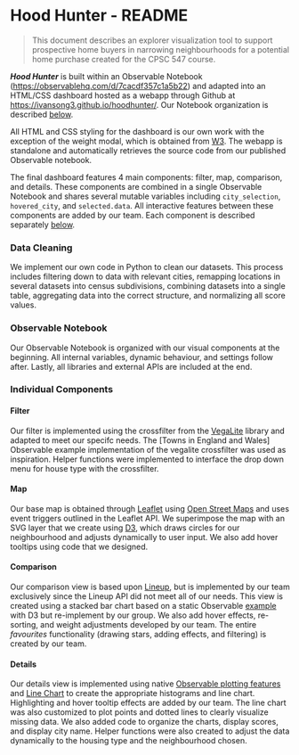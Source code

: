 # Hood Hunter - README

> This document describes an explorer visualization tool to support prospective home buyers in narrowing neighbourhoods for a potential home purchase created for the CPSC 547 course. 

***Hood Hunter*** is built within an Observable Notebook (https://observablehq.com/d/7cacdf357c1a5b22) and adapted into an HTML/CSS dashboard hosted as a webapp through Github at https://ivansong3.github.io/hoodhunter/. Our Notebook organization is described [below](#observable-notebook).

All HTML and CSS styling for the dashboard is our own work with the exception of the weight modal, which is obtained from [W3](https://www.w3schools.com/w3css/w3css_modal.asp). The webapp is standalone and automatically retrieves the source code from our published Observable notebook. 

The final dashboard features 4 main components: filter, map, comparison, and details. These components are combined in a single Observable Notebook and shares several mutable variables including `city_selection`, `hovered_city`, and `selected.data`. All interactive features between these components are added by our team. Each component is described separately [below](#individual-components). 

### Data Cleaning

We implement our own code in Python to clean our datasets. This process includes filtering down to data with relevant cities, remapping locations in several datasets into census subdivisions, combining datasets into a single table, aggregating data into the correct structure, and normalizing all score values. 

### Observable Notebook

Our Observable Notebook is organized with our visual components at the beginning. All internal variables, dynamic behaviour, and settings follow after. Lastly, all libraries and external APIs are included at the end. 

### Individual Components

#### Filter

Our filter is implemented using the crossfilter from the [VegaLite](https://vega.github.io/vega-lite-api/) library and adapted to meet our specifc needs. The [Towns in England and Wales] Observable example implementation of the vegalite crossfilter was used as inspiration. Helper functions were implemented to interface the drop down menu for house type with the crossfilter.

#### Map

Our base map is obtained through [Leaflet](https://leafletjs.com/) using [Open Street Maps](https://www.openstreetmap.org/copyright) and uses event triggers outlined in the Leaflet API. We superimpose the map with an SVG layer that we create using [D3](https://observablehq.com/@d3), which draws circles for our neighbourhood and adjusts dynamically to user input. We also add hover tooltips using code that we designed. 

#### Comparison

Our comparison view is based upon [Lineup](https://lineup.js.org/), but is implemented by our team exclusively since the Lineup API did not meet all of our needs. This view is created using a stacked bar chart based on a static Observable [example](https://observablehq.com/@d3/stacked-horizontal-bar-chart) with D3 but re-implement by our group. We also add hover effects, re-sorting, and weight adjustments developed by our team. The entire *favourites* functionality (drawing stars, adding effects, and filtering) is created by our team. 

#### Details

Our details view is implemented using native [Observable plotting features](https://observablehq.com/@observablehq/plot) and [Line Chart](https://observablehq.com/@d3/line-chart) to create the appropriate histograms and line chart. Highlighting and hover tooltip effects are added by our team. The line chart was also customized to plot points and dotted lines to clearly visualize missing data. We also added code to organize the charts, display scores, and display city name. Helper functions were also created to adjust the data dynamically to the housing type and the neighbourhood chosen. 

